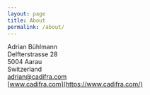```yaml
---
layout: page
title: About
permalink: /about/
---
```


Adrian Bühlmann  
Delfterstrasse 28  
5004 Aarau  
Switzerland  
<adrian@cadifra.com>  
[www.cadifra.com](https://www.cadifra.com/)  

